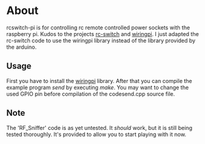 # About

rcswitch-pi is for controlling rc remote controlled power sockets 
with the raspberry pi. Kudos to the projects [rc-switch](http://code.google.com/p/rc-switch)
and [wiringpi](https://projects.drogon.net/raspberry-pi/wiringpi).
I just adapted the rc-switch code to use the wiringpi library instead of
the library provided by the arduino.


## Usage

First you have to install the [wiringpi](https://projects.drogon.net/raspberry-pi/wiringpi/download-and-install/) library.
After that you can compile the example program *send* by executing *make*. 
You may want to change the used GPIO pin before compilation of the codesend.cpp source file.

## Note
The 'RF\_Sniffer' code is as yet untested.  It _should_ work, but it is still being tested thoroughly.  It's provided to allow you to start playing with it now.
